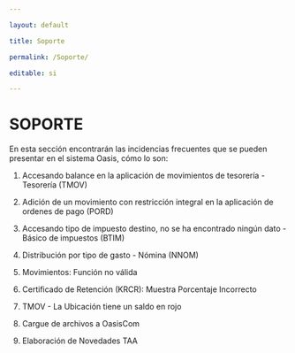 ---
layout: default
title: Soporte
permalink: /Soporte/
editable: si
---

# SOPORTE

En esta sección encontrarán las incidencias frecuentes que se pueden presentar en el sistema Oasis, cómo lo son:

1. Accesando balance en la aplicación de movimientos de tesorería - Tesorería (TMOV)
2. Adición de un movimiento con restricción integral en la aplicación de ordenes de pago (PORD)
3. Accesando tipo de impuesto destino, no se ha encontrado ningún dato - Básico de impuestos (BTIM)
4. Distribución por tipo de gasto - Nómina (NNOM)
5. Movimientos: Función no válida
6. Certificado de Retención (KRCR): Muestra Porcentaje Incorrecto
7. TMOV - La Ubicación tiene un saldo en rojo
8. Cargue de archivos a OasisCom
9. Elaboración de Novedades TAA
